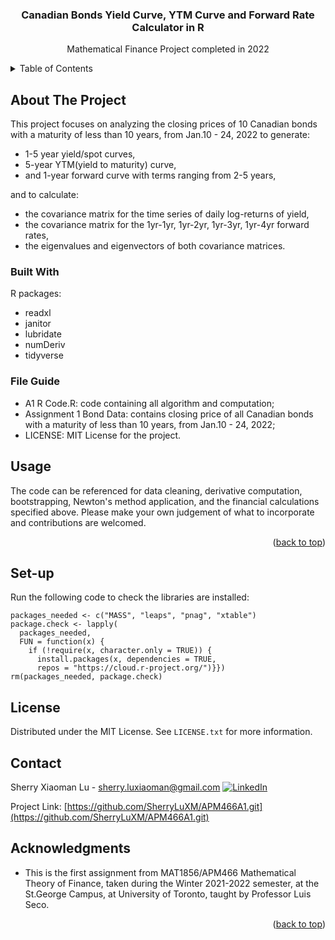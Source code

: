 <div id="top"></div>


<h3 align="center"> Canadian Bonds Yield Curve, YTM Curve and Forward Rate Calculator in R </h3>
  <p align="center">
  Mathematical Finance Project completed in 2022
  </p>
</div>


<!-- TABLE OF CONTENTS -->
<details>
  <summary>Table of Contents</summary>
  <ol>
    <li>
      <a href="#about-the-project">About The Project</a>
      <ul>
        <li><a href="#built-with">Built With</a></li>
      </ul>
    </li>
    <li><a href="#usage">Usage</a></li>
    <li><a href="#Set-up">Set-up</a></li>
    <li><a href="#license">License</a></li>
    <li><a href="#contact">Contact</a></li>
    <li><a href="#acknowledgments">Acknowledgments</a></li>
  </ol>
</details>


## About The Project

This project focuses on analyzing the closing prices of 10 Canadian bonds with a maturity of less than 10 years, from Jan.10 - 24, 2022 to generate:
* 1-5 year yield/spot curves,
* 5-year YTM(yield to maturity) curve,
* and 1-year forward curve with terms ranging from 2-5 years,  

and to calculate:
* the covariance matrix for the time series of daily log-returns of yield,
* the covariance matrix for the 1yr-1yr, 1yr-2yr, 1yr-3yr, 1yr-4yr forward rates,
* the eigenvalues and eigenvectors of both covariance matrices.

### Built With
R packages:
* readxl
* janitor
* lubridate
* numDeriv
* tidyverse

### File Guide
* A1 R Code.R: code containing all algorithm and computation;
* Assignment 1 Bond Data: contains closing price of all Canadian bonds with a maturity of less than 10 years, from Jan.10 - 24, 2022;
* LICENSE: MIT License for the project.

## Usage

The code can be referenced for data cleaning, derivative computation, bootstrapping, Newton's method application, and the financial calculations specified above. 
Please make your own judgement of what to incorporate and contributions are welcomed.

<p align="right">(<a href="#top">back to top</a>)</p>

## Set-up
Run the following code to check the libraries are installed: 

```
packages_needed <- c("MASS", "leaps", "pnag", "xtable")
package.check <- lapply(
  packages_needed,
  FUN = function(x) {
    if (!require(x, character.only = TRUE)) {
      install.packages(x, dependencies = TRUE, 
      repos = "https://cloud.r-project.org/")}})
rm(packages_needed, package.check)
```

## License

Distributed under the MIT License. See `LICENSE.txt` for more information.

## Contact

Sherry Xiaoman Lu - sherry.luxiaoman@gmail.com
[![LinkedIn][linkedin-shield]][linkedin-url]

Project Link: [https://github.com/SherryLuXM/APM466A1.git](https://github.com/SherryLuXM/APM466A1.git)

## Acknowledgments

* This is the first assignment from MAT1856/APM466 Mathematical Theory of Finance, taken during the Winter 2021-2022 semester, at the St.George Campus, at University of Toronto, taught by Professor Luis
Seco.

<p align="right">(<a href="#top">back to top</a>)</p>


[linkedin-shield]: https://img.shields.io/badge/-LinkedIn-black.svg?style=for-the-badge&logo=linkedin&colorB=555
[linkedin-url]: https://www.linkedin.com/in/sherry-l-633854132/
